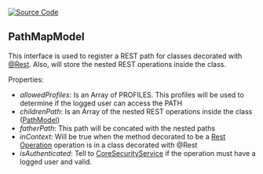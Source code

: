 [![Source Code](https://img.shields.io/badge/Source%20Code-black?logo=TypeScript&style=for-the-badge)](src/main/core/shared/model/path-map.model.ts)

## PathMapModel

This interface is used to register a REST path for classes decorated with [@Rest](documentation/the-way/core/decorator/application-components-decorators.md#rest).
Also, will store the nested REST operations inside the class.

Properties:

- *allowedProfiles*: Is an Array of PROFILES. This profiles will be used to determine if the logged user can access the PATH
- *childrenPath*: Is an Array of the nested REST operations inside the class ([PathModel](path-model.md))
- *fatherPath*: This path will be concated with the nested paths
- *inContext*: Will be true when the method decorated to be a [Rest Operation](documentation/the-way/core/decorator/rest-decorators.md) operation is in a class decorated with @Rest
- *isAuthenticated*: Tell to [CoreSecurityService](documentation/the-way/core/service/core-security-service.md) if the operation must have a logged user and valid.
